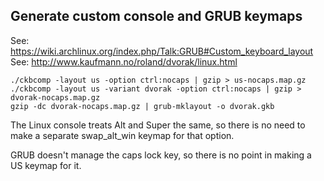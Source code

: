 ## Generate custom console and GRUB keymaps

See: https://wiki.archlinux.org/index.php/Talk:GRUB#Custom_keyboard_layout
See: http://www.kaufmann.no/roland/dvorak/linux.html

```
./ckbcomp -layout us -option ctrl:nocaps | gzip > us-nocaps.map.gz
./ckbcomp -layout us -variant dvorak -option ctrl:nocaps | gzip > dvorak-nocaps.map.gz
gzip -dc dvorak-nocaps.map.gz | grub-mklayout -o dvorak.gkb
```

The Linux console treats Alt and Super the same, so there is no need to make a
separate swap_alt_win keymap for that option.

GRUB doesn't manage the caps lock key, so there is no point in making a US
keymap for it.
